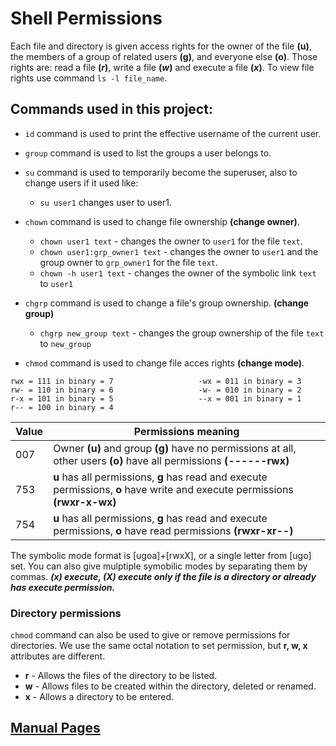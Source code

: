 # Shell Permissions
Each file and directory is given access rights for the owner of the file **(u)**, the members of a group of related users **(g)**, and everyone else **(o)**. Those rights are: read a file **(*r*)**, write a file **(*w*)** and execute a file **(*x*)**.
To view file rights use command `ls -l file_name`.

## Commands used in this project:

* `id` command is used to print the effective username of the current user.


* `group` command is used to list the groups a user belongs to.


* `su` command is used to temporarily become the superuser, also to change users if it used like:
  * `su user1` changes user to user1.


* `chown` command is used to change file ownership **(change owner)**.
   * `chown user1 text` - changes the owner to `user1` for the file `text`.
   * `chown user1:grp_owner1 text` - changes the owner to `user1` and the group owner to `grp_owner1` for the file `text`.
   * `chown -h user1 text` - changes the owner of the symbolic link `text` to `user1`


* `chgrp` command is used to change a file's group ownership. **(change group)**
   * `chgrp new_group text` - changes the group ownership of the file `text` to `new_group`


* `chmod` command is used to change file acces rights **(change mode)**.

```
rwx = 111 in binary = 7                   -wx = 011 in binary = 3
rw- = 110 in binary = 6                   -w- = 010 in binary = 2
r-x = 101 in binary = 5                   --x = 001 in binary = 1
r-- = 100 in binary = 4
```

**Value** | **Permissions meaning**
--------- | -----------------------
007 | Owner **(u)** and group **(g)** have no permissions at all, other users **(o)** have all permissions **(------rwx)**
753 | **u** has all permissions, **g** has read and execute permissions, **o** have write and execute permissions **(rwxr-x-wx)**
754 | **u** has all permissions, **g** has read and execute permissions, **o** have read permissions **(rwxr-xr--)**

The symbolic mode format is [ugoa]+[rwxX], or a single letter from [ugo] set. You can also give mulptiple symobilic modes by separating them by commas. ***(x) execute, (X) execute only if the file is a directory or already has execute permission.***

### Directory permissions

`chmod` command can also be used to give or remove permissions for directories. We use the same octal notation to set permission, but **r, w, x** attributes are different.
* **r** - Allows the files of the directory to be listed.
* **w** - Allows files to be created within the directory, deleted or renamed.
* **x** - Allows a directory to be entered.


## [Manual Pages](http://linuxcommand.org/lc3_man_page_index.php#file)


